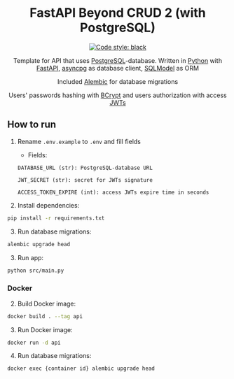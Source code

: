 <div align="center">

# FastAPI Beyond CRUD 2 (with PostgreSQL)

<a href="https://github.com/psf/black"><img alt="Code style: black" src="https://img.shields.io/badge/code%20style-black-000000.svg"></a>

Template for API that uses [PostgreSQL](https://postgresql.org)-database. Written in [Python](https://python.org) with [FastAPI](https://fastapi.tiangolo.com), [asyncpg](https://github.com/MagicStack/asyncpg) as database client, [SQLModel](https://sqlmodel.tiangolo.com) as ORM

Included [Alembic](https://alembic.sqlalchemy.org) for database migrations

Users' passwords hashing with [BCrypt](https://en.wikipedia.org/wiki/Bcrypt) and users authorization with access [JWTs](https://jwt.io)

</div>

## How to run

1. Rename `.env.example` to `.env` and fill fields

    * Fields:

    ```
    DATABASE_URL (str): PostgreSQL-database URL

    JWT_SECRET (str): secret for JWTs signature

    ACCESS_TOKEN_EXPIRE (int): access JWTs expire time in seconds
    ```

2. Install dependencies:

```sh
pip install -r requirements.txt
```

3. Run database migrations:

```sh
alembic upgrade head
```

3. Run app:

```sh
python src/main.py
```

### Docker

2. Build Docker image:

```sh
docker build . --tag api
```

3. Run Docker image:

```sh
docker run -d api
```

4. Run database migrations:

```sh
docker exec {container id} alembic upgrade head
```